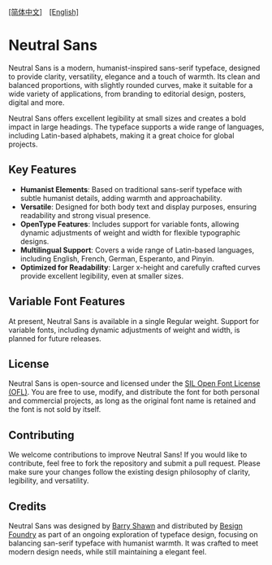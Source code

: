 [[简体中文]](README-CN.md)　[[English]](README.md) 

# Neutral Sans

Neutral Sans is a modern, humanist-inspired sans-serif typeface, designed to provide clarity, versatility, elegance and a touch of warmth. Its clean and balanced proportions, with slightly rounded curves, make it suitable for a wide variety of applications, from branding to editorial design, posters, digital and more. 

Neutral Sans offers excellent legibility at small sizes and creates a bold impact in large headings. The typeface supports a wide range of languages, including Latin-based alphabets, making it a great choice for global projects.

## Key Features

- **Humanist Elements**: Based on traditional sans-serif typeface with subtle humanist details, adding warmth and approachability.
- **Versatile**: Designed for both body text and display purposes, ensuring readability and strong visual presence.
- **OpenType Features**: Includes support for variable fonts, allowing dynamic adjustments of weight and width for flexible typographic designs.
- **Multilingual Support**: Covers a wide range of Latin-based languages, including English, French, German, Esperanto, and Pinyin.
- **Optimized for Readability**: Larger x-height and carefully crafted curves provide excellent legibility, even at smaller sizes.

## Variable Font Features

At present, Neutral Sans is available in a single Regular weight. Support for variable fonts, including dynamic adjustments of weight and width, is planned for future releases.

## License

Neutral Sans is open-source and licensed under the [SIL Open Font License (OFL)](https://scripts.sil.org/cms/scripts/page.php?site_id=nrsi&id=OFL). You are free to use, modify, and distribute the font for both personal and commercial projects, as long as the original font name is retained and the font is not sold by itself.

## Contributing

We welcome contributions to improve Neutral Sans! If you would like to contribute, feel free to fork the repository and submit a pull request. Please make sure your changes follow the existing design philosophy of clarity, legibility, and versatility.

## Credits

Neutral Sans was designed by [Barry Shawn](https://github.com/BarryShawn) and distributed by [Besign Foundry](https://github.com/BesignLab) as part of an ongoing exploration of typeface design, focusing on balancing san-serif typeface with humanist warmth. It was crafted to meet modern design needs, while still maintaining a elegant feel.
